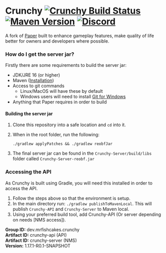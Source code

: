 # Crunchy [![Crunchy Build Status](https://img.shields.io/github/workflow/status/MrFishCakes/Crunchy/Build%20Crunchy)](https://github.com/MrFishCakes/Crunchy/actions) [![Maven Version](https://img.shields.io/maven-metadata/v?metadataUrl=http%3A%2F%2F138.201.100.162%3A81%2Freleases%2Fdashboard%2Freleases%2Fdev%2Fmrfishcakes%2Fcrunchy%2Fcrunchy-api%2Fmaven-metadata.xml)](https://mrfishcakes.dev) [![Discord](https://img.shields.io/discord/891090110140022875.svg?label=&logo=discord&logoColor=ffffff&color=7389D8&labelColor=6A7EC2)](https://discord.gg/xkSa7Jj2Ak)
A fork of [Paper](https://github.com/PaperMC/Paper/) built to enhance gameplay features, make quality of life better for owners and developers where possible.

### How do I get the server jar?
Firstly there are some requirements to build the server jar:
- JDK/JRE 16 (or higher)
- Maven ([Installation](https://maven.apache.org/install.html))
- Access to git commands
  - Linux/MacOS will have these by default
  - Windows users will need to install [Git for Windows](https://git-scm.com/download/win)
- Anything that Paper requires in order to build

#### Building the server jar
1. Clone this repository into a safe location and `cd` into it.
2. When in the root folder, run the following:

    `./gradlew applyPatches && ./gradlew reobfJar`
3. The final server jar can be found in the `Crunchy-Server/build/libs` folder called `Crunchy-Server-reobf.jar`

### Accessing the API
As Crunchy is built using Gradle, you will need this installed in order to access the API.
1. Follow the steps above so that the environment is setup.
2. In the main directory run: `./gradlew publishToMavenLocal`. This will publish `Crunchy-API` and `Crunchy-Server` to Maven local.
3. Using your preferred build tool, add Crunchy-API (Or server depending on needs [NMS access]).

<b>Group ID:</b> dev.mrfishcakes.crunchy   
<b>Artifact ID:</b> crunchy-api (API)   
<b>Artifact ID:</b> crunchy-server (NMS)  
<b>Version:</b> 1.17.1-R0.1-SNAPSHOT
